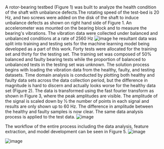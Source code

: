 A rotor-bearing testbed (Figure 1) was built to analyze the health condition of the shaft with unbalance defects.The rotating speed of the test-bed is 20 Hz, and two screws were added on the disk of the shaft to induce unbalance defects as shown on right hand side of Figure 1. An accelerometer was mounted on the bearing block and to measure the bearing's vibrations. The vibration data were collected under balanced and unbalanced conditions at a rate of 2560 Hz
![image](https://github.com/saidineshgelam/Bearing-Fault-dectection-by-Ml-algorithms/assets/144295692/000559de-4175-4e05-b8e4-5d9511336c02)
he resultant data was split into training and testing sets for the machine learning model being developed as a part of this work. Forty tests were allocated for the training set and thirty for the testing set. The training set was composed of 50% balanced and faulty bearing tests while the proportion of balanced to unbalanced tests in the testing set was unknown.
The solution process begins with loading the vibration data from the healthy, faulty, and testing datasets. Time domain analysis is conducted by plotting both healthy and faulty data sets across the data collection period, but the difference in magnitude is hard to discern and actually looks worse for the healthy data set (Figure 2). The data is transformed using the fast fourier transform as shown in Figure 3, where the peak amplitudes are visible. The amplitude of the signal is scaled down by ½ the number of points in each signal and results are only shown up to 60 Hz. The difference in amplitude between the healthy and faulty samples is now clear. The same data analysis process is applied to the test data.
![image](https://github.com/saidineshgelam/Bearing-Fault-dectection-by-Ml-algorithms/assets/144295692/b81450cc-1119-4eba-bf98-ed47040f5e59)


The workflow of the entire process including the data analysis, feature extraction, and model development can be seen in Figure 5.
![image](https://github.com/saidineshgelam/Bearing-Fault-dectection-by-Ml-algorithms/assets/144295692/a158eee3-3dd0-4d17-ba5a-956a115ff55c)

![image](https://github.com/saidineshgelam/Bearing-Fault-dectection-by-Ml-algorithms/assets/144295692/46f896bb-80dc-4837-a84e-a02808e39d9d)
